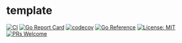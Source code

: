 # template

[![CI](https://github.com/devnw/template/workflows/CI/badge.svg)](https://github.com/devnw/template/actions)
[![Go Report Card](https://goreportcard.com/badge/devnw.com/template)](https://goreportcard.com/report/devnw.com/template)
[![codecov](https://codecov.io/gh/devnw/template/branch/master/graph/badge.svg)](https://codecov.io/gh/devnw/template)
[![Go Reference](https://pkg.go.dev/badge/devnw.com/template.svg)](https://pkg.go.dev/devnw.com/template)
[![License: MIT](https://img.shields.io/badge/License-MIT-yellow.svg)](https://opensource.org/licenses/MIT)
[![PRs Welcome](https://img.shields.io/badge/PRs-welcome-brightgreen.svg)](http://makeapullrequest.com)

